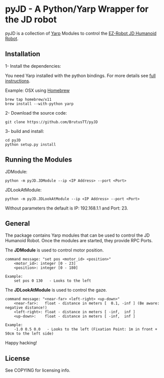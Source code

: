 # pyJD - A Python/Yarp Wrapper for the JD robot

pyJD is a collection of [Yarp](https://github.com/robotology/yarp) Modules to control the 
[EZ-Robot JD Humanoid Robot](https://www.google.de/#q=EZ-Robot+JD+Humanoid+Robot). 

## Installation

1- Install the dependencies:

You need Yarp installed with the python bindings. For more details see 
[full instructions](http://wiki.icub.org/yarpdoc/install.html).

Example: OSX using [Homebrew](http://brew.sh)

    brew tap homebrew/x11
    brew install --with-python yarp


2- Download the source code: 

    git clone https://github.com/BrutusTT/pyJD

3- build and install:

    cd pyJD
    python setup.py install


## Running the Modules

JDModule:

    python -m pyJD.JDModule --ip <IP Address> --port <Port>


JDLookAtModule:

    python -m pyJD.JDLookAtModule --ip <IP Address> --port <Port>

Without parameters the default is IP: 192.168.1.1 and Port: 23.


## General

The package contains Yarp modules that can be used to control the JD Humanoid Robot. Once the 
modules are started, they provide RPC Ports.

The **JDModule** is used to control motor position.

    command message: "set pos <motor_id> <position>"
        <motor_id>: integer [0 - 23]
        <position>: integer [0 - 180]

    Example:
        set pos 0 130   - Looks to the left

The **JDLookAtModule** is used to control the gaze.

    command message: "<near-far> <left-right> <up-down>"
        <near-far>:   float - distance in meters [  0.1, -inf ] (Be aware: negative distance!)
        <left-right>: float - distance in meters [ -inf,  inf ]
        <up-down>:    float - distance in meters [ -inf,  inf ]

    Example:
        -1.0 0.5 0.0   - Looks to the left (Fixation Point: 1m in front + 50cm to the left side)




Happy hacking!

## License

See COPYING for licensing info.
